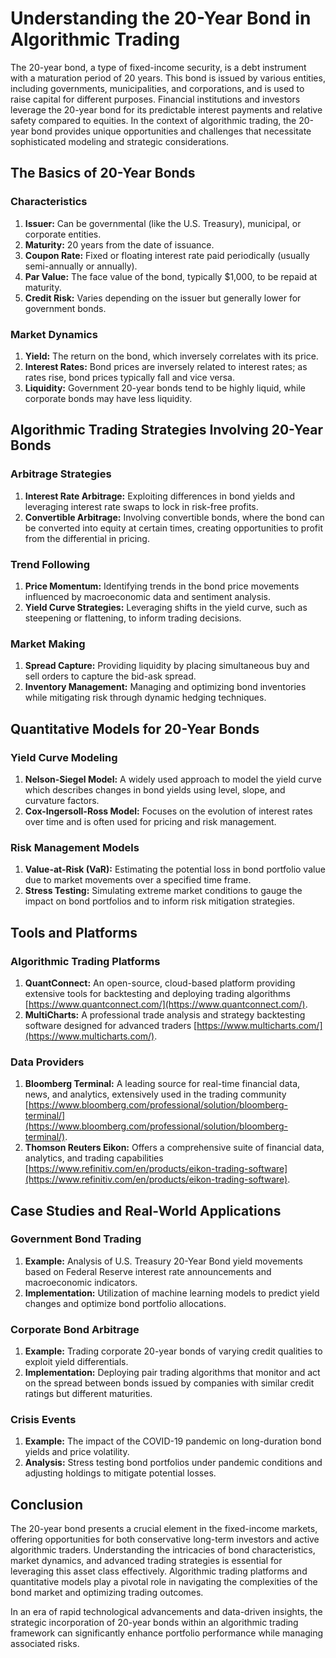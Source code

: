 # Understanding the 20-Year Bond in Algorithmic Trading

The 20-year bond, a type of fixed-income security, is a debt instrument with a maturation period of 20 years. This bond is issued by various entities, including governments, municipalities, and corporations, and is used to raise capital for different purposes. Financial institutions and investors leverage the 20-year bond for its predictable interest payments and relative safety compared to equities. In the context of algorithmic trading, the 20-year bond provides unique opportunities and challenges that necessitate sophisticated modeling and strategic considerations.

## The Basics of 20-Year Bonds

### Characteristics

1. **Issuer:** Can be governmental (like the U.S. Treasury), municipal, or corporate entities.
2. **Maturity:** 20 years from the date of issuance.
3. **Coupon Rate:** Fixed or floating interest rate paid periodically (usually semi-annually or annually).
4. **Par Value:** The face value of the bond, typically $1,000, to be repaid at maturity.
5. **Credit Risk:** Varies depending on the issuer but generally lower for government bonds.

### Market Dynamics

1. **Yield:** The return on the bond, which inversely correlates with its price.
2. **Interest Rates:** Bond prices are inversely related to interest rates; as rates rise, bond prices typically fall and vice versa.
3. **Liquidity:** Government 20-year bonds tend to be highly liquid, while corporate bonds may have less liquidity.

## Algorithmic Trading Strategies Involving 20-Year Bonds

### Arbitrage Strategies

1. **Interest Rate Arbitrage:** Exploiting differences in bond yields and leveraging interest rate swaps to lock in risk-free profits.
2. **Convertible Arbitrage:** Involving convertible bonds, where the bond can be converted into equity at certain times, creating opportunities to profit from the differential in pricing.

### Trend Following

1. **Price Momentum:** Identifying trends in the bond price movements influenced by macroeconomic data and sentiment analysis.
2. **Yield Curve Strategies:** Leveraging shifts in the yield curve, such as steepening or flattening, to inform trading decisions.

### Market Making

1. **Spread Capture:** Providing liquidity by placing simultaneous buy and sell orders to capture the bid-ask spread.
2. **Inventory Management:** Managing and optimizing bond inventories while mitigating risk through dynamic hedging techniques.

## Quantitative Models for 20-Year Bonds

### Yield Curve Modeling

1. **Nelson-Siegel Model:** A widely used approach to model the yield curve which describes changes in bond yields using level, slope, and curvature factors.
2. **Cox-Ingersoll-Ross Model:** Focuses on the evolution of interest rates over time and is often used for pricing and risk management.

### Risk Management Models

1. **Value-at-Risk (VaR):** Estimating the potential loss in bond portfolio value due to market movements over a specified time frame.
2. **Stress Testing:** Simulating extreme market conditions to gauge the impact on bond portfolios and to inform risk mitigation strategies.

## Tools and Platforms

### Algorithmic Trading Platforms

1. **QuantConnect:** An open-source, cloud-based platform providing extensive tools for backtesting and deploying trading algorithms [https://www.quantconnect.com/](https://www.quantconnect.com/).
2. **MultiCharts:** A professional trade analysis and strategy backtesting software designed for advanced traders [https://www.multicharts.com/](https://www.multicharts.com/).

### Data Providers

1. **Bloomberg Terminal:** A leading source for real-time financial data, news, and analytics, extensively used in the trading community [https://www.bloomberg.com/professional/solution/bloomberg-terminal/](https://www.bloomberg.com/professional/solution/bloomberg-terminal/).
2. **Thomson Reuters Eikon:** Offers a comprehensive suite of financial data, analytics, and trading capabilities [https://www.refinitiv.com/en/products/eikon-trading-software](https://www.refinitiv.com/en/products/eikon-trading-software).

## Case Studies and Real-World Applications

### Government Bond Trading

1. **Example:** Analysis of U.S. Treasury 20-Year Bond yield movements based on Federal Reserve interest rate announcements and macroeconomic indicators.
2. **Implementation:** Utilization of machine learning models to predict yield changes and optimize bond portfolio allocations.

### Corporate Bond Arbitrage

1. **Example:** Trading corporate 20-year bonds of varying credit qualities to exploit yield differentials.
2. **Implementation:** Deploying pair trading algorithms that monitor and act on the spread between bonds issued by companies with similar credit ratings but different maturities.

### Crisis Events

1. **Example:** The impact of the COVID-19 pandemic on long-duration bond yields and price volatility.
2. **Analysis:** Stress testing bond portfolios under pandemic conditions and adjusting holdings to mitigate potential losses.

## Conclusion

The 20-year bond presents a crucial element in the fixed-income markets, offering opportunities for both conservative long-term investors and active algorithmic traders. Understanding the intricacies of bond characteristics, market dynamics, and advanced trading strategies is essential for leveraging this asset class effectively. Algorithmic trading platforms and quantitative models play a pivotal role in navigating the complexities of the bond market and optimizing trading outcomes.

In an era of rapid technological advancements and data-driven insights, the strategic incorporation of 20-year bonds within an algorithmic trading framework can significantly enhance portfolio performance while managing associated risks.
